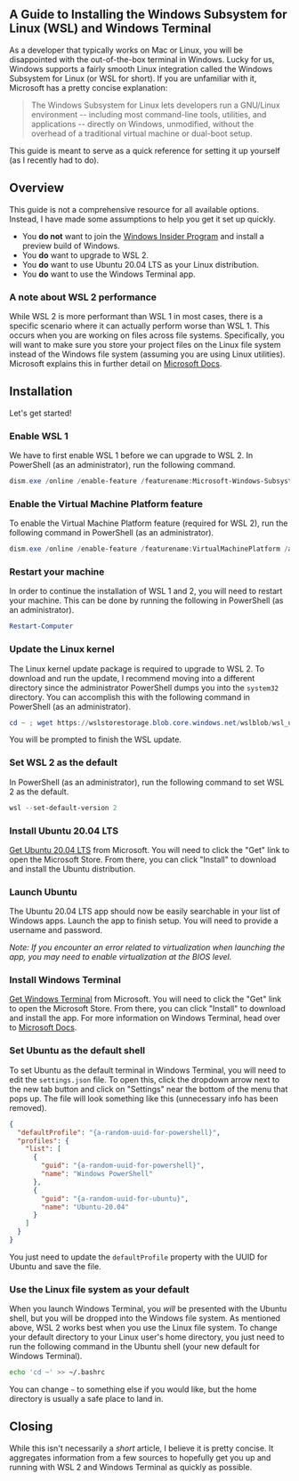 ## A Guide to Installing the Windows Subsystem for Linux (WSL) and Windows Terminal

As a developer that typically works on Mac or Linux, you will be disappointed with the out-of-the-box terminal in Windows. Lucky for us, Windows supports a fairly smooth Linux integration called the Windows Subsystem for Linux (or WSL for short). If you are unfamiliar with it, Microsoft has a pretty concise explanation:

> The Windows Subsystem for Linux lets developers run a GNU/Linux environment -- including most command-line tools, utilities, and applications -- directly on Windows, unmodified, without the overhead of a traditional virtual machine or dual-boot setup.

This guide is meant to serve as a quick reference for setting it up yourself (as I recently had to do).

## Overview

This guide is not a comprehensive resource for all available options. Instead, I have made some assumptions to help you get it set up quickly.

- You **do not** want to join the [Windows Insider Program](https://insider.windows.com/getting-started) and install a preview build of Windows.
- You **do** want to upgrade to WSL 2.
- You **do** want to use Ubuntu 20.04 LTS as your Linux distribution.
- You **do** want to use the Windows Terminal app.

### A note about WSL 2 performance

While WSL 2 is more performant than WSL 1 in most cases, there is a specific scenario where it can actually perform worse than WSL 1. This occurs when you are working on files across file systems. Specifically, you will want to make sure you store your project files on the Linux file system instead of the Windows file system (assuming you are using Linux utilities). Microsoft explains this in further detail on [Microsoft Docs](https://docs.microsoft.com/en-us/windows/wsl/compare-versions).

## Installation

Let's get started!

### Enable WSL 1

We have to first enable WSL 1 before we can upgrade to WSL 2. In PowerShell (as an administrator), run the following command.

```powershell
dism.exe /online /enable-feature /featurename:Microsoft-Windows-Subsystem-Linux /all /norestart
```

### Enable the Virtual Machine Platform feature

To enable the Virtual Machine Platform feature (required for WSL 2), run the following command in PowerShell (as an administrator).

```powershell
dism.exe /online /enable-feature /featurename:VirtualMachinePlatform /all /norestart
```

### Restart your machine

In order to continue the installation of WSL 1 and 2, you will need to restart your machine. This can be done by running the following in PowerShell (as an administrator).

```powershell
Restart-Computer
```

### Update the Linux kernel

The Linux kernel update package is required to upgrade to WSL 2. To download and run the update, I recommend moving into a different directory since the administrator PowerShell dumps you into the `system32` directory. You can accomplish this with the following command in PowerShell (as an administrator).

```powershell
cd ~ ; wget https://wslstorestorage.blob.core.windows.net/wslblob/wsl_update_x64.msi -outfile update.msi ; .\update.msi
```

You will be prompted to finish the WSL update.

### Set WSL 2 as the default

In PowerShell (as an administrator), run the following command to set WSL 2 as the default.

```powershell
wsl --set-default-version 2
```

### Install Ubuntu 20.04 LTS

[Get Ubuntu 20.04 LTS](https://www.microsoft.com/en-us/p/ubuntu-2004-lts/9n6svws3rx71) from Microsoft. You will need to click the "Get" link to open the Microsoft Store. From there, you can click "Install" to download and install the Ubuntu distribution.

### Launch Ubuntu

The Ubuntu 20.04 LTS app should now be easily searchable in your list of Windows apps. Launch the app to finish setup. You will need to provide a username and password.

*Note: If you encounter an error related to virtualization when launching the app, you may need to enable virtualization at the BIOS level.*

### Install Windows Terminal

[Get Windows Terminal](https://aka.ms/terminal) from Microsoft. You will need to click the "Get" link to open the Microsoft Store. From there, you can click "Install" to download and install the app. For more information on Windows Terminal, head over to [Microsoft Docs](https://docs.microsoft.com/en-us/windows/terminal/).

### Set Ubuntu as the default shell

To set Ubuntu as the default terminal in Windows Terminal, you will need to edit the `settings.json` file. To open this, click the dropdown arrow next to the new tab button and click on "Settings" near the bottom of the menu that pops up. The file will look something like this (unnecessary info has been removed).

```json
{
  "defaultProfile": "{a-random-uuid-for-powershell}",
  "profiles": {
    "list": [
      {
        "guid": "{a-random-uuid-for-powershell}",
        "name": "Windows PowerShell"
      },
      {
        "guid": "{a-random-uuid-for-ubuntu}",
        "name": "Ubuntu-20.04"
      }
    ]
  }
}
```

You just need to update the `defaultProfile` property with the UUID for Ubuntu and save the file.

### Use the Linux file system as your default

When you launch Windows Terminal, you _will_ be presented with the Ubuntu shell, but you will be dropped into the Windows file system. As mentioned above, WSL 2 works best when you use the Linux file system. To change your default directory to your Linux user's home directory, you just need to run the following command in the Ubuntu shell (your new default for Windows Terminal).

```bash
echo 'cd ~' >> ~/.bashrc
```

You can change `~` to something else if you would like, but the home directory is usually a safe place to land in.

## Closing

While this isn't necessarily a _short_ article, I believe it is pretty concise. It aggregates information from a few sources to hopefully get you up and running with WSL 2 and Windows Terminal as quickly as possible.

